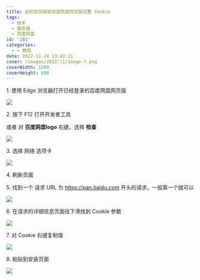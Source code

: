 ```yaml
---
title: 如何抓包获取百度网盘网页版完整 Cookie
tags:
  - 技术
  - 服务器
  - 百度网盘
id: '181'
categories:
  - - 教程
date: 2022-11-24 13:43:21
cover: /images/2022/11/image-7.png
coverWidth: 1200
coverHeight: 600
---
```


1\. 使用 Edge 浏览器打开已经登录的百度网盘网页版

[![](/images/2022/11/image.png)](/images/2022/11/image.png)

2\. 按下 F12 打开开发者工具

或者 对 **百度网盘logo** 右键，选择 **检查**

[![](/images/2022/11/image-1.png)](/images/2022/11/image-1.png)

3\. 选择 网络 选项卡

[![](/images/2022/11/image-2.png)](/images/2022/11/image-2.png)

4\. 刷新页面

5\. 找到一个 请求 URL 为 https://pan.baidu.com 开头的请求，一般第一个就可以

[![](/images/2022/11/image-3.png)](/images/2022/11/image-3.png)

6\. 在请求的详细信息页面往下滑找到 Cookie 参数

[![](/images/2022/11/image-4.png)](/images/2022/11/image-4.png)

7\. 对 Cookie 右键复制值

[![](/images/2022/11/image-5.png)](/images/2022/11/image-5.png)

8\. 粘贴到安装页面

[![](/images/2022/11/image-6.png)](/images/2022/11/image-6.png)